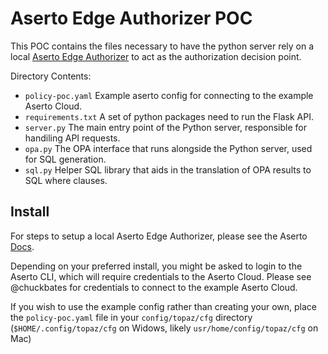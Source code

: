# Aserto Edge Authorizer POC

This POC contains the files necessary to have the python server rely on a local [Aserto Edge Authorizer](https://docs.aserto.com/docs/edge-authorizers/overview) to act as the authorization decision point. 

Directory Contents:
- `policy-poc.yaml` Example aserto config for connecting to the example Aserto Cloud.
- `requirements.txt` A set of python packages need to run the Flask API.
- `server.py` The main entry point of the Python server, responsible for handiling API requests.
- `opa.py` The OPA interface that runs alongside the Python server, used for SQL generation.
- `sql.py` Helper SQL library that aids in the translation of OPA results to SQL where clauses.

## Install
For steps to setup a local Aserto Edge Authorizer, please see the Aserto [Docs](https://docs.aserto.com/docs/edge-authorizers/deployment-and-operation).

Depending on your preferred install, you might be asked to login to the Aserto CLI, which will require credentials to the Aserto Cloud. Please see @chuckbates for credentials to connect to the example Aserto Cloud. 

If you wish to use the example config rather than creating your own, place the `policy-poc.yaml` file in your `config/topaz/cfg` directory (`$HOME/.config/topaz/cfg` on Widows, likely `usr/home/config/topaz/cfg` on Mac)